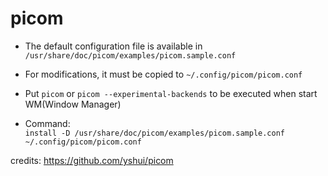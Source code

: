# picom

- The default configuration file is available in `/usr/share/doc/picom/examples/picom.sample.conf`<br/>
- For modifications, it must be copied to `~/.config/picom/picom.conf`

- Put `picom` or `picom --experimental-backends` to be executed when start WM(Window Manager) 

- Command: <br/>
`install -D /usr/share/doc/picom/examples/picom.sample.conf ~/.config/picom/picom.conf`

credits: https://github.com/yshui/picom
